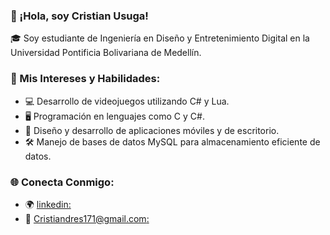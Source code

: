 ### 👋 ¡Hola, soy Cristian Usuga!

🎓 Soy estudiante de Ingeniería en Diseño y Entretenimiento Digital en la Universidad Pontificia Bolivariana de Medellín.

### 🚀 Mis Intereses y Habilidades:

- 💻 Desarrollo de videojuegos utilizando C# y Lua.
- 🖥️ Programación en lenguajes como C y C#.
- 📱 Diseño y desarrollo de aplicaciones móviles y de escritorio.
- 🛠️ Manejo de bases de datos MySQL para almacenamiento eficiente de datos.
### 🌐 Conecta Conmigo:

- 🌍 [linkedin:](https://www.linkedin.com/in/cristian-usuga/)
- 📧 [Cristiandres171@gmail.com:](cristiandres171@gmail.com)

<!--
**Cristian171/Cristian171** is a ✨ _special_ ✨ repository because its `README.md` (this file) appears on your GitHub profile.

Here are some ideas to get you started:

- 🔭 I’m currently working on ...
- 🌱 I’m currently learning ...
- 👯 I’m looking to collaborate on ...
- 🤔 I’m looking for help with ...
- 💬 Ask me about ...
- 📫 How to reach me: ...
- 😄 Pronouns: ...
- ⚡ Fun fact: ...
-->
